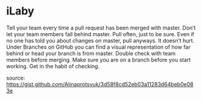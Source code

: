 # iLaby
Tell your team every time a pull request has been merged with master. Don’t let your team members fall behind master.
Pull often, just to be sure. Even if no one has told you about changes on master, pull anyways. It doesn’t hurt.
Under Branches on GitHub you can find a visual representation of how far behind or head your branch is from master.
Double check with team members before merging.
Make sure you are on a branch before you start working. Get in the habit of checking.

source: https://gist.github.com/Alinaprotsyuk/3d58f8cd52eb03a11283d64beb0e083e
